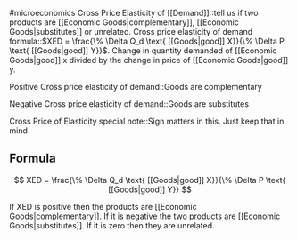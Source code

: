 #microeconomics 
Cross Price Elasticity of [[Demand]]::tell us if two products are [[Economic Goods|complementary]], [[Economic Goods|substitutes]] or unrelated.
Cross price elasticity of demand formula::$XED = \frac{\% \Delta Q_d \text{ [[Goods|good]] X}}{\% \Delta P \text{ [[Goods|good]] Y}}$. Change in quantity demanded of [[Economic Goods|good]] x divided by the change in price of [[Economic Goods|good]] y.
<!--SR:!2023-11-25,3,250-->
Positive Cross price elasticity of demand::Goods are complementary
<!--SR:!2023-11-25,3,250-->
Negative Cross price elasticity of demand::Goods are substitutes

Cross Price of Elasticity special note::Sign matters in this. Just keep that in mind

## Formula
$$
XED = \frac{\% \Delta Q_d \text{ [[Goods|good]] X}}{\% \Delta P \text{ [[Goods|good]] Y}}
$$

If XED is positive then the products are [[Economic Goods|complementary]]. If it is negative the two products are [[Economic Goods|substitutes]]. If it is zero then they are unrelated.